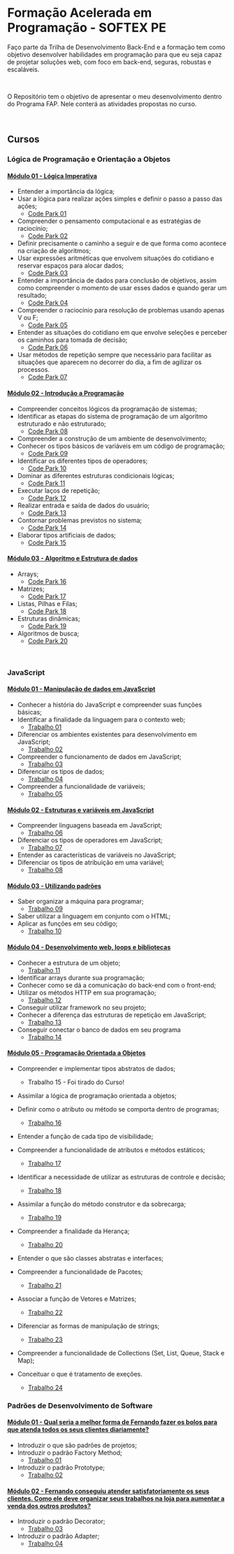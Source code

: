 # Formação Acelerada em Programação - SOFTEX PE

Faço parte da Trilha de Desenvolvimento Back-End e a formação tem como objetivo desenvolver habilidades em programação para que eu seja capaz de projetar soluções web, com foco em back-end, seguras, robustas e escaláveis.

<br>

O Repositório tem o objetivo de apresentar o meu desenvolvimento dentro do Programa FAP. Nele conterá as atividades propostas no curso.

<br>

## Cursos

### Lógica de Programação e Orientação a Objetos

#### [**Módulo 01 - Lógica Imperativa**](https://github.com/marcelofox4/formacao-acelerada-em-programacao-softex/tree/main/01-logica-de-programacao-e-orientacao-a-objetos/m1-logica-imperativa)

- Entender a importância da lógica;
- Usar a lógica para realizar ações simples e definir o passo a passo das ações;
  - [Code Park 01](https://github.com/marcelofox4/formacao-acelerada-em-programacao-softex/tree/main/01-logica-de-programacao-e-orientacao-a-objetos/m1-logica-imperativa/01-code-park)
- Compreender o pensamento computacional e as estratégias de raciocínio;
  - [Code Park 02](https://github.com/marcelofox4/formacao-acelerada-em-programacao-softex/tree/main/01-logica-de-programacao-e-orientacao-a-objetos/m1-logica-imperativa/02-code-park)
- Definir precisamente o caminho a seguir e de que forma como acontece na criação de algoritmos;
- Usar expressões aritméticas que envolvem situações do cotidiano e reservar espaços para alocar dados;
  - [Code Park 03](https://github.com/marcelofox4/formacao-acelerada-em-programacao-softex/tree/main/01-logica-de-programacao-e-orientacao-a-objetos/m1-logica-imperativa/03-code-park)
- Entender a importância de dados para conclusão de objetivos, assim como compreender o momento de usar esses dados e quando gerar um resultado;
  - [Code Park 04](https://github.com/marcelofox4/formacao-acelerada-em-programacao-softex/tree/main/01-logica-de-programacao-e-orientacao-a-objetos/m1-logica-imperativa/04-code-park)
- Compreender o raciocínio para resolução de problemas usando apenas V ou F;
  - [Code Park 05](https://github.com/marcelofox4/formacao-acelerada-em-programacao-softex/tree/main/01-logica-de-programacao-e-orientacao-a-objetos/m1-logica-imperativa/05-code-park)
- Entender as situações do cotidiano em que envolve seleções e perceber os caminhos para tomada de decisão;
  - [Code Park 06](https://github.com/marcelofox4/formacao-acelerada-em-programacao-softex/tree/main/01-logica-de-programacao-e-orientacao-a-objetos/m1-logica-imperativa/06-code-park)
- Usar métodos de repetição sempre que necessário para facilitar as situações que aparecem no decorrer do dia, a fim de agilizar os processos.
  - [Code Park 07](https://github.com/marcelofox4/formacao-acelerada-em-programacao-softex/tree/main/01-logica-de-programacao-e-orientacao-a-objetos/m1-logica-imperativa/07-code-park)

#### [Módulo 02 - Introdução a Programação](https://github.com/marcelofox4/formacao-acelerada-em-programacao-softex/tree/main/01-logica-de-programacao-e-orientacao-a-objetos/m2-introducao-a-programacao)

- Compreender conceitos lógicos da programação de sistemas;
- Identificar as etapas do sistema de programação de um algoritmo estruturado e não estruturado;
  - [Code Park  08](https://github.com/marcelofox4/formacao-acelerada-em-programacao-softex/tree/main/01-logica-de-programacao-e-orientacao-a-objetos/m2-introducao-a-programacao/08-code-park)
- Compreender a construção de um ambiente de desenvolvimento;
- Conhecer os tipos básicos de variáveis em um código de programação;
  - [Code Park 09](https://github.com/marcelofox4/formacao-acelerada-em-programacao-softex/tree/main/01-logica-de-programacao-e-orientacao-a-objetos/m2-introducao-a-programacao/09-code-park)
- Identificar os diferentes tipos de operadores;
  - [Code Park 10](https://github.com/marcelofox4/formacao-acelerada-em-programacao-softex/tree/main/01-logica-de-programacao-e-orientacao-a-objetos/m2-introducao-a-programacao/10-code-park)
- Dominar as diferentes estruturas condicionais lógicas;
  - [Code Park 11](https://github.com/marcelofox4/formacao-acelerada-em-programacao-softex/tree/main/01-logica-de-programacao-e-orientacao-a-objetos/m2-introducao-a-programacao/11-code-park)
- Executar laços de repetição;
  - [Code Park 12](https://github.com/marcelofox4/formacao-acelerada-em-programacao-softex/tree/main/01-logica-de-programacao-e-orientacao-a-objetos/m2-introducao-a-programacao/12-code-park)
- Realizar entrada e saída de dados do usuário;
  - [Code Park 13](https://github.com/marcelofox4/formacao-acelerada-em-programacao-softex/tree/main/01-logica-de-programacao-e-orientacao-a-objetos/m2-introducao-a-programacao/13-code-park)
- Contornar problemas previstos no sistema;
  - [Code Park 14](https://github.com/marcelofox4/formacao-acelerada-em-programacao-softex/tree/main/01-logica-de-programacao-e-orientacao-a-objetos/m2-introducao-a-programacao/14-code-park)
- Elaborar tipos artificiais de dados;
  - [Code Park 15](https://github.com/marcelofox4/formacao-acelerada-em-programacao-softex/tree/main/01-logica-de-programacao-e-orientacao-a-objetos/m2-introducao-a-programacao/15-code-park)

#### [Módulo 03 - Algoritmo e Estrutura de dados](https://github.com/marcelofox4/formacao-acelerada-em-programacao-softex/tree/main/01-logica-de-programacao-e-orientacao-a-objetos/m3-algoritmo-e-estrutura-de-dados)

- Arrays;
  - [Code Park 16](https://github.com/marcelofox4/formacao-acelerada-em-programacao-softex/tree/main/01-logica-de-programacao-e-orientacao-a-objetos/m3-algoritmo-e-estrutura-de-dados/16-code-park)
- Matrizes;
  - [Code Park 17](https://github.com/marcelofox4/formacao-acelerada-em-programacao-softex/tree/main/01-logica-de-programacao-e-orientacao-a-objetos/m3-algoritmo-e-estrutura-de-dados/17-code-park)
- Listas, Pilhas e Filas;
  - [Code Park 18](https://github.com/marcelofox4/formacao-acelerada-em-programacao-softex/tree/main/01-logica-de-programacao-e-orientacao-a-objetos/m3-algoritmo-e-estrutura-de-dados/18-code-park)
- Estruturas dinâmicas;
  - [Code Park 19](https://github.com/marcelofox4/formacao-acelerada-em-programacao-softex/tree/main/01-logica-de-programacao-e-orientacao-a-objetos/m3-algoritmo-e-estrutura-de-dados/19-code-park)
- Algoritmos de busca;
  - [Code Park 20](https://github.com/marcelofox4/formacao-acelerada-em-programacao-softex/tree/main/01-logica-de-programacao-e-orientacao-a-objetos/m3-algoritmo-e-estrutura-de-dados/20-code-park)

<br>

### JavaScript

#### [Módulo 01 - Manipulação de dados em JavaScript](https://github.com/marcelofox4/formacao-acelerada-em-programacao-softex/tree/main/02-javascript/m1-manipulacao-de-dados-em-javascript)

- Conhecer a história do JavaScript e compreender suas funções básicas;
- Identificar a finalidade da linguagem para o contexto web;
  - [Trabalho 01](https://github.com/marcelofox4/formacao-acelerada-em-programacao-softex/tree/main/02-javascript/m1-manipulacao-de-dados-em-javascript/01-trabalho)
- Diferenciar os ambientes existentes para desenvolvimento em JavaScript;
  - [Trabalho 02](https://github.com/marcelofox4/formacao-acelerada-em-programacao-softex/tree/main/02-javascript/m1-manipulacao-de-dados-em-javascript/02-trabalho)
- Compreender o funcionamento de dados em JavaScript;
  - [Trabalho 03](https://github.com/marcelofox4/formacao-acelerada-em-programacao-softex/tree/main/02-javascript/m1-manipulacao-de-dados-em-javascript/03-trabalho)
- Diferenciar os tipos de dados;
  - [Trabalho 04](https://github.com/marcelofox4/formacao-acelerada-em-programacao-softex/tree/main/02-javascript/m1-manipulacao-de-dados-em-javascript/04-trabalho)
- Compreender a funcionalidade de variáveis;
  - [Trabalho 05](https://github.com/marcelofox4/formacao-acelerada-em-programacao-softex/tree/main/02-javascript/m1-manipulacao-de-dados-em-javascript/05-trabalho)

#### [Módulo 02 - Estruturas e variáveis em JavaScript](https://github.com/marcelofox4/formacao-acelerada-em-programacao-softex/tree/main/02-javascript/m2-estruturas-e-variaveis-em-javascript)

- Compreender linguagens baseada em JavaScript;
  - [Trabalho 06](https://github.com/marcelofox4/formacao-acelerada-em-programacao-softex/tree/main/02-javascript/m2-estruturas-e-variaveis-em-javascript/06-trabalho)
- Diferenciar os tipos de operadores em JavaScript;
  - [Trabalho 07](https://github.com/marcelofox4/formacao-acelerada-em-programacao-softex/tree/main/02-javascript/m2-estruturas-e-variaveis-em-javascript/07-trabalho)
- Entender as características de variáveis no JavaScript;
- Diferenciar os tipos de atribuição em uma variável;
  - [Trabalho 08](https://github.com/marcelofox4/formacao-acelerada-em-programacao-softex/tree/main/02-javascript/m2-estruturas-e-variaveis-em-javascript/08-trabalho)

#### [Módulo 03 - Utilizando padrões](https://github.com/marcelofox4/formacao-acelerada-em-programacao-softex/tree/main/02-javascript/m3-utilizando-padroes)

- Saber organizar a máquina para programar;
  - [Trabalho 09](https://github.com/marcelofox4/formacao-acelerada-em-programacao-softex/tree/main/02-javascript/m3-utilizando-padroes/09-trabalho)
- Saber utilizar a linguagem em conjunto com o HTML;
- Aplicar as funções em seu código;
  - [Trabalho 10](https://github.com/marcelofox4/formacao-acelerada-em-programacao-softex/tree/main/02-javascript/m3-utilizando-padroes/10-trabalho)

#### [Módulo 04 - Desenvolvimento web, loops e bibliotecas](https://github.com/marcelofox4/formacao-acelerada-em-programacao-softex/tree/main/02-javascript/m4-desenvolvimento-web-loops-e-bibliotecas)

- Conhecer a estrutura de um objeto;
  - [Trabalho 11](https://github.com/marcelofox4/formacao-acelerada-em-programacao-softex/tree/main/02-javascript/m4-desenvolvimento-web-loops-e-bibliotecas/11-trabalho)
- Identificar arrays durante sua programação;
- Conhecer como se dá a comunicação do back-end com o front-end;
- Utilizar os métodos HTTP em sua programação;
  - [Trabalho 12](https://github.com/marcelofox4/formacao-acelerada-em-programacao-softex/tree/main/02-javascript/m4-desenvolvimento-web-loops-e-bibliotecas/12-trabalho)
- Conseguir utilizar framework no seu projeto;
- Conhecer a diferença das estruturas de repetição em JavaScript;
  - [Trabalho 13](https://github.com/marcelofox4/formacao-acelerada-em-programacao-softex/tree/main/02-javascript/m4-desenvolvimento-web-loops-e-bibliotecas/13-trabalho)
- Conseguir conectar o banco de dados em seu programa
  - [Trabalho 14](https://github.com/marcelofox4/formacao-acelerada-em-programacao-softex/tree/main/02-javascript/m4-desenvolvimento-web-loops-e-bibliotecas/14-trabalho)

#### [Módulo 05 - Programação Orientada a Objetos](https://github.com/marcelofox4/formacao-acelerada-em-programacao-softex/tree/main/02-javascript/m5-programacao-orientada-a-objetos)

- Compreender e implementar tipos abstratos de dados;
  - Trabalho 15 - Foi tirado do Curso!

- Assimilar a lógica de programação orientada a objetos;
- Definir como o atributo ou método se comporta dentro de programas;
  - [Trabalho 16](https://github.com/marcelofox4/formacao-acelerada-em-programacao-softex/tree/main/02-javascript/m5-programacao-orientada-a-objetos/16-trabalho)
- Entender a função de cada tipo de visibilidade;
- Compreender a funcionalidade de atributos e métodos estáticos;
  - [Trabalho 17](https://github.com/marcelofox4/formacao-acelerada-em-programacao-softex/tree/main/02-javascript/m5-programacao-orientada-a-objetos/17-trabalho)
- Identificar a necessidade de utilizar as estruturas de controle e decisão;
  - [Trabalho 18](https://github.com/marcelofox4/formacao-acelerada-em-programacao-softex/tree/main/02-javascript/m5-programacao-orientada-a-objetos/18-trabalho)

- Assimilar a função do método construtor e da sobrecarga;
  - [Trabalho 19](https://github.com/marcelofox4/formacao-acelerada-em-programacao-softex/tree/main/02-javascript/m5-programacao-orientada-a-objetos/19-trabalho)

- Compreender a finalidade da Herança;
  - [Trabalho 20](https://github.com/marcelofox4/formacao-acelerada-em-programacao-softex/tree/main/02-javascript/m5-programacao-orientada-a-objetos/20-trabalho)
- Entender o que são classes abstratas e interfaces;
- Compreender a funcionalidade de Pacotes;
  - [Trabalho 21](https://github.com/marcelofox4/formacao-acelerada-em-programacao-softex/tree/main/02-javascript/m5-programacao-orientada-a-objetos/21-trabalho)

- Associar a função de Vetores e Matrizes;
  - [Trabalho 22](https://github.com/marcelofox4/formacao-acelerada-em-programacao-softex/tree/main/02-javascript/m5-programacao-orientada-a-objetos/22-trabalho)
- Diferenciar as formas de manipulação de strings;
  - [Trabalho 23](https://github.com/marcelofox4/formacao-acelerada-em-programacao-softex/tree/main/02-javascript/m5-programacao-orientada-a-objetos/23-trabalho)
- Compreender a funcionalidade de Collections (Set, List, Queue, Stack e Map);
- Conceituar o que é tratamento de exeções.
  - [Trabalho 24](https://github.com/marcelofox4/formacao-acelerada-em-programacao-softex/tree/main/02-javascript/m5-programacao-orientada-a-objetos/24-trabalho)

### Padrões de Desenvolvimento de Software

#### [Módulo 01 - Qual seria a melhor forma de Fernando fazer os bolos para que atenda todos os seus clientes diariamente?](https://github.com/marcelofox4/formacao-acelerada-em-programacao-softex/tree/main/03-padroes-de-desenvolvimento-de-software)

- Introduzir o que são padrões de projetos;
- Introduzir o padrão Factory Method;
  - [Trabalho 01](https://github.com/marcelofox4/formacao-acelerada-em-programacao-softex/tree/main/03-padroes-de-desenvolvimento-de-software/m1-qual-a-melhor-forma-de-fernando-fazer-bolos-para-que-atenda-todos-os-seus-clientes-diariamente/01-trabalho)
- Introduzir o padrão Prototype;
  - [Trabalho 02](https://github.com/marcelofox4/formacao-acelerada-em-programacao-softex/tree/main/03-padroes-de-desenvolvimento-de-software/m1-qual-a-melhor-forma-de-fernando-fazer-bolos-para-que-atenda-todos-os-seus-clientes-diariamente/02-trabalho)

#### [Módulo 02 - Fernando conseguiu atender satisfatoriamente os seus clientes. Como ele deve organizar seus trabalhos na loja para aumentar a venda dos outros produtos?]()

- Introduzir o padrão Decorator;
  - [Trabalho 03](https://github.com/marcelofox4/formacao-acelerada-em-programacao-softex/tree/main/03-padroes-de-desenvolvimento-de-software/m2-fernando-conseguiu-atender-satisfatoriamente-os-seus-clientes-como-ele-deve-organizar-seus-trabalhos-na-loja-para-aumentar-a-venda-dos-outros-produtos/03-trabalho)
- Introduzir o padrão Adapter;
  - [Trabalho 04]()
